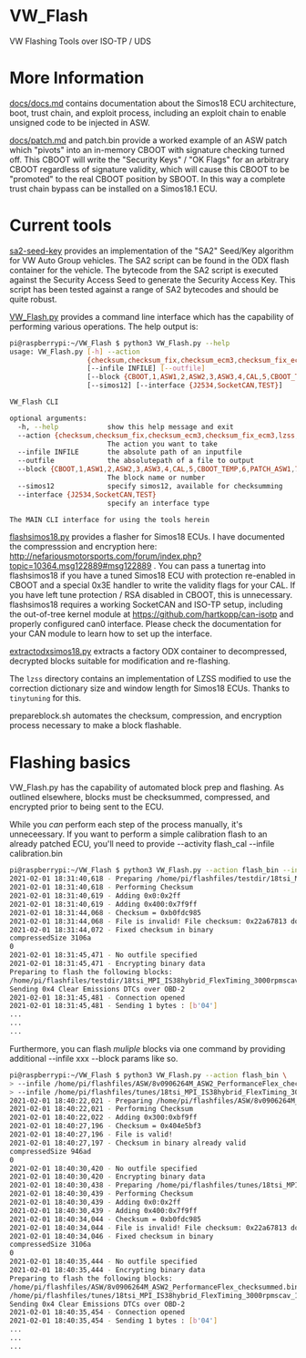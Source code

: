 # VW_Flash
VW Flashing Tools over ISO-TP / UDS

# More Information
[docs/docs.md](docs/docs.md) contains documentation about the Simos18 ECU architecture, boot, trust chain, and exploit process, including an exploit chain to enable unsigned code to be injected in ASW.

[docs/patch.md](docs/patch.md) and patch.bin provide a worked example of an ASW patch which "pivots" into an in-memory CBOOT with signature checking turned off. This CBOOT will write the "Security Keys" / "OK Flags" for an arbitrary CBOOT regardless of signature validity, which will cause this CBOOT to be "promoted" to the real CBOOT position by SBOOT. In this way a complete trust chain bypass can be installed on a Simos18.1 ECU.

# Current tools
[sa2-seed-key](https://github.com/bri3d/sa2_seed_key) provides an implementation of the "SA2" Seed/Key algorithm for VW Auto Group vehicles. The SA2 script can be found in the ODX flash container for the vehicle. The bytecode from the SA2 script is executed against the Security Access Seed to generate the Security Access Key. This script has been tested against a range of SA2 bytecodes and should be quite robust.

[VW_Flash.py](VW_Flash.py) provides a command line interface which has the capability of performing various operations.  The help output is:

```bash
pi@raspberrypi:~/VW_Flash $ python3 VW_Flash.py --help
usage: VW_Flash.py [-h] --action
                   {checksum,checksum_fix,checksum_ecm3,checksum_fix_ecm3,lzss,encrypt,prepare,flash_cal,flash_bin,flash_prepared,get_ecu_info}
                   [--infile INFILE] [--outfile]
                   [--block {CBOOT,1,ASW1,2,ASW2,3,ASW3,4,CAL,5,CBOOT_TEMP,6,PATCH_ASW1,7,PATCH_ASW2,8,PATCH_ASW3,9}]
                   [--simos12] [--interface {J2534,SocketCAN,TEST}]

VW_Flash CLI

optional arguments:
  -h, --help            show this help message and exit
  --action {checksum,checksum_fix,checksum_ecm3,checksum_fix_ecm3,lzss,encrypt,prepare,flash_cal,flash_bin,flash_prepared,get_ecu_info}
                        The action you want to take
  --infile INFILE       the absolute path of an inputfile
  --outfile             the absolutepath of a file to output
  --block {CBOOT,1,ASW1,2,ASW2,3,ASW3,4,CAL,5,CBOOT_TEMP,6,PATCH_ASW1,7,PATCH_ASW2,8,PATCH_ASW3,9}
                        The block name or number
  --simos12             specify simos12, available for checksumming
  --interface {J2534,SocketCAN,TEST}
                        specify an interface type

The MAIN CLI interface for using the tools herein
```

[flashsimos18.py](flashsimos18.py) provides a flasher for Simos18 ECUs. I have documented the compresssion and encryption here: http://nefariousmotorsports.com/forum/index.php?topic=10364.msg122889#msg122889 . You can pass a tunertag into flashsimos18 if you have a tuned Simos18 ECU with protection re-enabled in CBOOT and a special 0x3E handler to write the validity flags for your CAL. If you have left tune protection / RSA disabled in CBOOT, this is unnecessary. flashsimos18 requires a working SocketCAN and ISO-TP setup, including the out-of-tree kernel module at https://github.com/hartkopp/can-isotp and properly configured can0 interface. Please check the documentation for your CAN module to learn how to set up the interface.

[extractodxsimos18.py](extractodxsimos18.py) extracts a factory ODX container to decompressed, decrypted blocks suitable for modification and re-flashing.

The `lzss` directory contains an implementation of LZSS modified to use the correction dictionary size and window length for Simos18 ECUs. Thanks to `tinytuning` for this. 

prepareblock.sh automates the checksum, compression, and encryption process necessary to make a block flashable.


# Flashing basics
VW_Flash.py has the capability of automated block prep and flashing.  As outlined elsewhere, blocks must be checksummed, compressed, and encrypted prior to being sent to the ECU.


While you *can* perform each step of the process manually, it's unneceessary.  If you want to perform a simple calibration flash to an already patched ECU, you'll need to provide --activity flash_cal --infile calibration.bin

```bash
pi@raspberrypi:~/VW_Flash $ python3 VW_Flash.py --action flash_bin --infile /home/pi/flashfiles/testdir/18tsi_MPI_IS38hybrid_FlexTiming_3000rpmscav_1.9bar_500nm.bin --block CAL
2021-02-01 18:31:40,618 - Preparing /home/pi/flashfiles/testdir/18tsi_MPI_IS38hybrid_FlexTiming_3000rpmscav_1.9bar_500nm.bin for flashing as block 5
2021-02-01 18:31:40,618 - Performing Checksum
2021-02-01 18:31:40,619 - Adding 0x0:0x2ff
2021-02-01 18:31:40,619 - Adding 0x400:0x7f9ff
2021-02-01 18:31:44,068 - Checksum = 0xb0fdc985
2021-02-01 18:31:44,068 - File is invalid! File checksum: 0x22a67813 does not match 0xb0fdc985
2021-02-01 18:31:44,072 - Fixed checksum in binary
compressedSize 3106a
0
2021-02-01 18:31:45,471 - No outfile specified
2021-02-01 18:31:45,471 - Encrypting binary data
Preparing to flash the following blocks:
/home/pi/flashfiles/testdir/18tsi_MPI_IS38hybrid_FlexTiming_3000rpmscav_1.9bar_500nm.bin = 5
Sending 0x4 Clear Emissions DTCs over OBD-2
2021-02-01 18:31:45,481 - Connection opened
2021-02-01 18:31:45,481 - Sending 1 bytes : [b'04']
...
...
...
```

Furthermore, you can flash *muliple* blocks via one command by providing additional --infile xxx --block params like so.

```bash
pi@raspberrypi:~/VW_Flash $ python3 VW_Flash.py --action flash_bin \
> --infile /home/pi/flashfiles/ASW/8v0906264M_ASW2_PerformanceFlex_checksummed.bin --block ASW2 \
> --infile /home/pi/flashfiles/tunes/18tsi_MPI_IS38hybrid_FlexTiming_3000rpmscav_1.9bar_500nm.bin --block CAL
2021-02-01 18:40:22,021 - Preparing /home/pi/flashfiles/ASW/8v0906264M_ASW2_PerformanceFlex_checksummed.bin for flashing as block 3
2021-02-01 18:40:22,021 - Performing Checksum
2021-02-01 18:40:22,022 - Adding 0x300:0xbf9ff
2021-02-01 18:40:27,196 - Checksum = 0x404e5bf3
2021-02-01 18:40:27,196 - File is valid!
2021-02-01 18:40:27,197 - Checksum in binary already valid
compressedSize 946ad
0
2021-02-01 18:40:30,420 - No outfile specified
2021-02-01 18:40:30,420 - Encrypting binary data
2021-02-01 18:40:30,438 - Preparing /home/pi/flashfiles/tunes/18tsi_MPI_IS38hybrid_FlexTiming_3000rpmscav_1.9bar_500nm.bin for flashing as block 5
2021-02-01 18:40:30,439 - Performing Checksum
2021-02-01 18:40:30,439 - Adding 0x0:0x2ff
2021-02-01 18:40:30,439 - Adding 0x400:0x7f9ff
2021-02-01 18:40:34,044 - Checksum = 0xb0fdc985
2021-02-01 18:40:34,044 - File is invalid! File checksum: 0x22a67813 does not match 0xb0fdc985
2021-02-01 18:40:34,046 - Fixed checksum in binary
compressedSize 3106a
0
2021-02-01 18:40:35,444 - No outfile specified
2021-02-01 18:40:35,444 - Encrypting binary data
Preparing to flash the following blocks:
/home/pi/flashfiles/ASW/8v0906264M_ASW2_PerformanceFlex_checksummed.bin = 3
/home/pi/flashfiles/tunes/18tsi_MPI_IS38hybrid_FlexTiming_3000rpmscav_1.9bar_500nm.bin = 5
Sending 0x4 Clear Emissions DTCs over OBD-2
2021-02-01 18:40:35,454 - Connection opened
2021-02-01 18:40:35,454 - Sending 1 bytes : [b'04']
...
...
...
```
